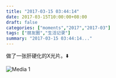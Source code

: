 ```yaml
---
title: "2017-03-15 03:44:14"
date: 2017-03-15T10:00:00+08:00
draft: false
categories: ["moments","2017","2017-03"]
tags: ["朋友圈","生活记录"]
summary: "2017-03-15 03:44:14..."
---
```


做了一张肝硬化的X光片。⬇️

![Media 1](/Moments/photos/2017-03-15/201703150344140.jpg)

